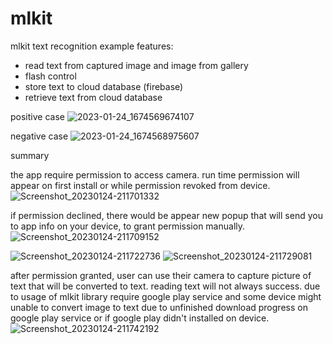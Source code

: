 # mlkit
mlkit text recognition example
features: 
- read text from captured image and image from gallery
- flash control
- store text to cloud database (firebase)
- retrieve text from cloud database

positive case
![2023-01-24_1674569674107](https://user-images.githubusercontent.com/44308954/214323483-2f5b5eac-872f-478f-9407-bdd23bb02761.gif)

negative case
![2023-01-24_1674568975607](https://user-images.githubusercontent.com/44308954/214323599-401e438d-a223-4db4-87f4-7304227f197c.gif)

summary

the app require permission to access camera. run time permission will appear on first install or while permission revoked from device.
![Screenshot_20230124-211701332](https://user-images.githubusercontent.com/44308954/214320046-5272b90b-5ef9-4f57-8f56-385e519cf6fb.jpg)

if permission declined, there would be appear new popup that will send you to app info on your device, to grant permission manually. 
![Screenshot_20230124-211709152](https://user-images.githubusercontent.com/44308954/214321316-5478e3c9-e4bb-4343-8785-1f91ed80ea57.jpg)

![Screenshot_20230124-211722736](https://user-images.githubusercontent.com/44308954/214322170-a053e417-1cfc-4c5d-b782-d9302929540c.jpg)
![Screenshot_20230124-211729081](https://user-images.githubusercontent.com/44308954/214322244-6181a817-dc53-46e3-bca1-d83bfbe06d05.jpg)

after permission granted, user can use their camera to capture picture of text that will be converted to text. 
reading text will not always success. due to usage of mlkit library require google play service and some device might unable to convert 
image to text due to unfinished download progress on google play service or if google play didn't installed on device.
![Screenshot_20230124-211742192](https://user-images.githubusercontent.com/44308954/214322630-73a2fe48-5d8a-4c9c-beb7-9d8fd82a019b.jpg)

